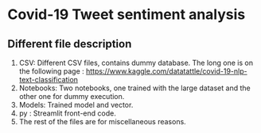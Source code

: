 # Covid-19 Tweet sentiment analysis
 
## Different file description
 1. CSV: Different CSV files, contains dummy database. The long one is on the following page : https://www.kaggle.com/datatattle/covid-19-nlp-text-classification
 2. Notebooks: Two notebooks, one trained with the large dataset and the other one  for dummy execution.
 3. Models: Trained model and vector.
 4. py : Streamlit front-end code.
 5. The rest of the files are for miscellaneous reasons.
 
